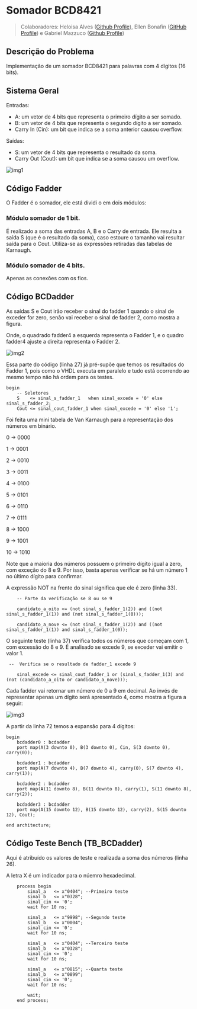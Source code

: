 # Somador BCD8421

>Colaboradores: Heloisa Alves ([Github Profile](https://github.com/Helogizzy)), Ellen Bonafin ([GitHub Profile](https://github.com/EllenBonafin)) e Gabriel Mazzuco ([Github Profile](https://github.com/gabrielmazz))

## Descrição do Problema
Implementação de um somador BCD8421 para palavras com 4 dígitos (16 bits).

## Sistema Geral
Entradas:
- A: um vetor de 4 bits que representa o primeiro dígito a ser somado.
- B: um vetor de 4 bits que representa o segundo dígito a ser somado.
- Carry In (Cin): um bit que indica se a soma anterior causou overflow.

Saídas:
- S: um vetor de 4 bits que representa o resultado da soma.
- Carry Out (Cout): um bit que indica se a soma causou um overflow.

![img1](./folder/img1.PNG)


## Código Fadder
O Fadder é o somador, ele está dividi o em dois módulos:

### Módulo somador de 1 bit.
É realizado a soma das entradas A, B e o Carry de entrada. Ele resulta a saída S (que é o resultado da soma), caso estoure o tamanho vai resultar saída para o Cout. Utiliza-se as expressões retiradas das tabelas de Karnaugh.

### Módulo somador de 4 bits.
Apenas as conexões com os fios.

## Código BCDadder
As saídas S e Cout irão receber o sinal do fadder 1 quando o sinal de exceder  for zero, senão vai receber o sinal de fadder 2, como mostra a figura.

Onde, o quadrado fadder4 a esquerda representa o Fadder 1, e o quadro fadder4 ajuste a direita representa o Fadder 2.

![img2](./folder/img2.PNG)

Essa parte do código (linha 27) já pré-supõe que temos os resultados do Fadder 1, pois como o VHDL executa em paralelo e tudo está ocorrendo ao mesmo tempo não há ordem para os testes.

```
begin
    -- Seletores
    S    <= sinal_s_fadder_1   when sinal_excede = '0' else sinal_s_fadder_2;
    Cout <= sinal_cout_fadder_1 when sinal_excede = '0' else '1';
```

Foi feita uma mini tabela de Van Karnaugh para a representação dos números em binário.

0 -> 0000

1 -> 0001

2 -> 0010

3 -> 0011

4 -> 0100

5 -> 0101

6 -> 0110

7 -> 0111

8 -> 1000

9 -> 1001

10 -> 1010

Note que a maioria dos números possuem o primeiro dígito igual a zero, com exceção do 8 e 9. Por isso, basta apenas verificar se há um número 1 no último dígito para confirmar.

A expressão NOT na frente do sinal significa que ele é zero (linha 33).

```
    -- Parte da verificação se 8 ou se 9

    candidato_a_oito <= (not sinal_s_fadder_1(2)) and ((not sinal_s_fadder_1(1)) and (not sinal_s_fadder_1(0)));

    candidato_a_nove <= (not sinal_s_fadder_1(2)) and ((not sinal_s_fadder_1(1)) and sinal_s_fadder_1(0));
```

O seguinte teste (linha 37) verifica todos os números que começam com 1, com excessão do 8 e 9. É analisado se excede 9, se exceder vai emitir o valor 1.

```
 --  Verifica se o resultado de fadder_1 excede 9

    sinal_excede <= sinal_cout_fadder_1 or (sinal_s_fadder_1(3) and (not (candidato_a_oito or candidato_a_nove)));
```

Cada fadder vai retornar um número de 0 a 9 em decimal. Ao invés de representar apenas um dígito será apresentado 4, como mostra a figura a seguir:

![img3](./folder/img3.PNG)

A partir da linha 72 temos a expansão para 4 dígitos:

```
begin
    bcdadder0 : bcdadder
    port map(A(3 downto 0), B(3 downto 0), Cin, S(3 downto 0), carry(0));

    bcdadder1 : bcdadder
    port map(A(7 downto 4), B(7 downto 4), carry(0), S(7 downto 4), carry(1));

    bcdadder2 : bcdadder
    port map(A(11 downto 8), B(11 downto 8), carry(1), S(11 downto 8), carry(2));

    bcdadder3 : bcdadder
    port map(A(15 downto 12), B(15 downto 12), carry(2), S(15 downto 12), Cout);

end architecture;
```

## Código Teste Bench (TB_BCDadder)
Aqui é atribuído os valores de teste e realizada a soma dos números (linha 26).

A letra X é um indicador para o núemro hexadecimal.

```
    process begin 
        sinal_a   <= x"0404"; --Primeiro teste
        sinal_b   <= x"0328";
        sinal_cin <= '0';
        wait for 10 ns;

        sinal_a   <= x"9998"; --Segundo teste
        sinal_b   <= x"0004";
        sinal_cin <= '0';
        wait for 10 ns;

        sinal_a   <= x"0404"; --Terceiro teste
        sinal_b   <= x"0328";
        sinal_cin <= '0';
        wait for 10 ns;

        sinal_a   <= x"0815"; --Quarta teste
        sinal_b   <= x"0899";
        sinal_cin <= '0';
        wait for 10 ns; 

        wait;
    end process;
```